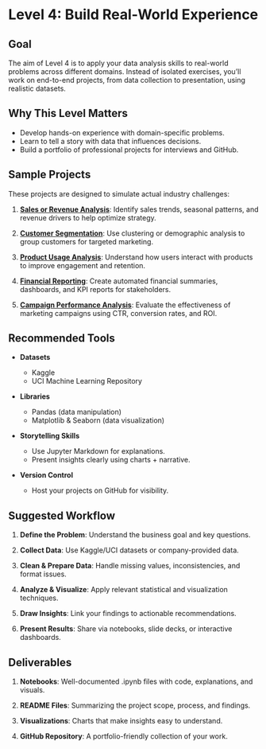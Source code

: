 # Level 4: Build Real-World Experience

## Goal
The aim of Level 4 is to apply your data analysis skills to real-world problems across different domains.
Instead of isolated exercises, you’ll work on end-to-end projects, from data collection to presentation, using realistic datasets.

## Why This Level Matters
- Develop hands-on experience with domain-specific problems.
- Learn to tell a story with data that influences decisions.
- Build a portfolio of professional projects for interviews and GitHub.


## Sample Projects
These projects are designed to simulate actual industry challenges:

1. **[Sales or Revenue Analysis](https://github.com/Tanu-N-Prabhu/Python/blob/master/Data%20Analysis/Level%204/sales_revenue_analysis.ipynb)**: Identify sales trends, seasonal patterns, and revenue drivers to help optimize strategy.

2. **[Customer Segmentation](https://github.com/Tanu-N-Prabhu/Python/blob/master/Data%20Analysis/Level%204/customer_segmentation_project.ipynb)**: Use clustering or demographic analysis to group customers for targeted marketing.

3. **[Product Usage Analysis](https://github.com/Tanu-N-Prabhu/Python/blob/master/Data%20Analysis/Level%204/product_usage_analysis.ipynb)**: Understand how users interact with products to improve engagement and retention.

4. **[Financial Reporting](https://github.com/Tanu-N-Prabhu/Python/blob/master/Data%20Analysis/Level%204/financial_reporting.ipynb)**: Create automated financial summaries, dashboards, and KPI reports for stakeholders.

5. **[Campaign Performance Analysis](https://github.com/Tanu-N-Prabhu/Python/blob/master/Data%20Analysis/Level%204/campaign_performance_analysis.ipynb)**: Evaluate the effectiveness of marketing campaigns using CTR, conversion rates, and ROI.


## Recommended Tools
* **Datasets**
  * Kaggle
  * UCI Machine Learning Repository

* **Libraries**
  * Pandas (data manipulation)
  * Matplotlib & Seaborn (data visualization)

* **Storytelling Skills**
  * Use Jupyter Markdown for explanations.
  * Present insights clearly using charts + narrative.

* **Version Control**
  * Host your projects on GitHub for visibility.

## Suggested Workflow
1. **Define the Problem**: Understand the business goal and key questions.

2. **Collect Data**: Use Kaggle/UCI datasets or company-provided data.

3. **Clean & Prepare Data**: Handle missing values, inconsistencies, and format issues.

4. **Analyze & Visualize**: Apply relevant statistical and visualization techniques.

5. **Draw Insights**: Link your findings to actionable recommendations.

6. **Present Results**: Share via notebooks, slide decks, or interactive dashboards.

## Deliverables
1. **Notebooks**: Well-documented .ipynb files with code, explanations, and visuals.

2. **README Files**: Summarizing the project scope, process, and findings.

3. **Visualizations**: Charts that make insights easy to understand.

4. **GitHub Repository**: A portfolio-friendly collection of your work.
